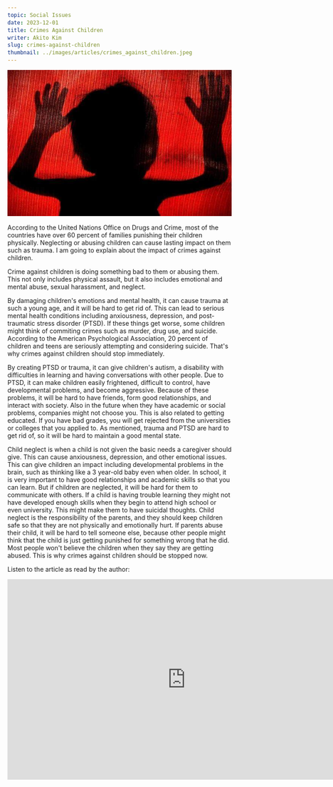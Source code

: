 ```yaml
---
topic: Social Issues
date: 2023-12-01
title: Crimes Against Children
writer: Akito Kim
slug: crimes-against-children
thumbnail: ../images/articles/crimes_against_children.jpeg
---
```

![crimes_against_children](../images/articles/crimes_against_children.jpeg)

According to the United Nations Office on Drugs and Crime, most of the countries have over 60 percent of families punishing their children physically. Neglecting or abusing children can cause lasting impact on them such as trauma. I am going to explain about the impact of crimes against children.

Crime against children is doing something bad to them or abusing them. This not only includes physical assault, but it also includes emotional and mental abuse, sexual harassment, and neglect.

By damaging children's emotions and mental health, it can cause trauma at such a young age, and it will be hard to get rid of. This can lead to serious mental health conditions including anxiousness, depression, and post-traumatic stress disorder (PTSD). If these things get worse, some children might think of commiting crimes such as murder, drug use, and suicide. According to the American Psychological Association, 20 percent of children and teens are seriously attempting and considering suicide. That's why crimes against children should stop immediately.

By creating PTSD or trauma, it can give children's autism, a disability with difficulties in learning and having conversations with other people. Due to PTSD, it can make children easily frightened, difficult to control, have developmental problems, and become aggressive. Because of these problems, it will be hard to have friends, form good relationships, and interact with society. Also in the future when they have academic or social problems, companies might not choose you. This is also related to getting educated. If you have bad grades, you will get rejected from the universities or colleges that you applied to. As mentioned, trauma and PTSD are hard to get rid of, so it will be hard to maintain a good mental state.

Child neglect is when a child is not given the basic needs a caregiver should give. This can cause anxiousness, depression, and other emotional issues. This can give children an impact including developmental problems in the brain, such as thinking like a 3 year-old baby even when older. In school, it is very important to have good relationships and academic skills so that you can learn. But if children are neglected, it will be hard for them to communicate with others. If a child is having trouble learning they might not have developed enough skills when they begin to attend high school or even university. This might make them to have suicidal thoughts. 
Child neglect is the responsibility of the parents, and they should keep children safe so that they are not physically and emotionally hurt. If parents abuse their child, it will be hard to tell someone else, because other people might think that the child is just getting punished for something wrong that he did. Most people won't believe the children when they say they are getting abused. This is why crimes against children should be stopped now. 

Listen to the article as read by the author: 
<iframe width="800" height="450" src="https://www.youtube.com/embed/55thSJ3ZMuQ" title="Akito Kim - November 2023 - TCA Journal" frameborder="0" allow="accelerometer; autoplay; clipboard-write; encrypted-media; gyroscope; picture-in-picture; web-share" allowfullscreen></iframe>